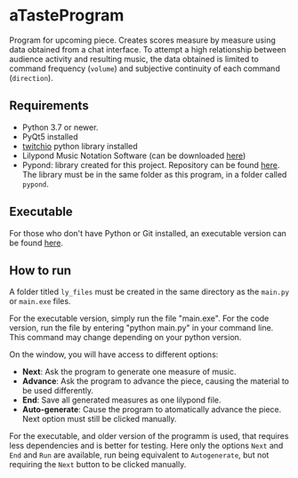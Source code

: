 # aTasteProgram
Program for upcoming piece. Creates scores measure by measure using data obtained from a chat interface. To attempt a high relationship between 
audience activity and resulting music, the data obtained is limited to command frequency (``volume``) and subjective continuity of each command (`direction`).

## Requirements
- Python 3.7 or newer.
- PyQt5 installed
- [twitchio](https://twitchio.dev/en/latest/) python library installed
- Lilypond Music Notation Software (can be downloaded [here](https://lilypond.org/doc/v2.23/Documentation/web/download))
- Pypond: library created for this project. Repository can be found [here](https://github.com/tqmbanados/pypond). The library must be in the same folder as this program, in a folder called `pypond`. 

## Executable
For those who don't have Python or Git installed, an executable version can be found [here](https://drive.google.com/drive/folders/1QBPYQZZcQzIF3kKNgpHF70ut7ll_NNAc?usp=sharing). 

## How to run
A folder titled `ly_files` must be created in the same directory as the `main.py` or `main.exe` files.

For the executable version, simply run the file "main.exe". For the code version, run the file by entering "python main.py" in your command line. This command may change depending on your python version. 

On the window, you will have access to different options:
 * **Next**: Ask the program to generate one measure of music.
 * **Advance**: Ask the program to advance the piece, causing the material to be used differently.
 * **End**: Save all generated measures as one lilypond file.
 * **Auto-generate**: Cause the program to atomatically advance the piece. Next option must still be clicked manually. 

For the executable, and older version of the programm is used, that requires less dependencies and is better for testing. Here only the options `Next` and `End` and `Run` are available, run being equivalent to `Autogenerate`, but not requiring the `Next` button to be clicked manually.  
